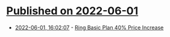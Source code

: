 # [Published on 2022-06-01](index.md)

* [2022-06-01, 16:02:07](https://news.ycombinator.com/item?id=31583892) - [Ring Basic Plan 40% Price Increase](https://news.ycombinator.com/item?id=31583892)
